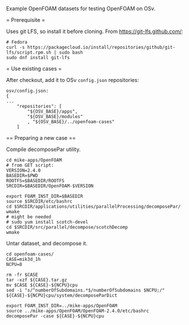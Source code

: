 Example OpenFOAM datasets for testing OpenFOAM on OSv.

= Prerequisite =

Uses git LFS, so install it before cloning.
From https://git-lfs.github.com/:
```
# Fedora
curl -s https://packagecloud.io/install/repositories/github/git-lfs/script.rpm.sh | sudo bash
sudo dnf install git-lfs
```


= Use existing cases =

After checkout, add it to OSv `config.json` repositories:
```
osv/config.json:
{
...
    "repositories": [
        "${OSV_BASE}/apps",
        "${OSV_BASE}/modules"
        , "${OSV_BASE}/../openfoam-cases"
    ]
```

== Preparing a new case ==

Compile decomposePar utility.
```
cd mike-apps/OpenFOAM
# from GET script:
VERSION=2.4.0
BASEDIR=$PWD
ROOTFS=$BASEDIR/ROOTFS
SRCDIR=$BASEDIR/OpenFOAM-$VERSION

export FOAM_INST_DIR=$BASEDIR
source $SRCDIR/etc/bashrc
cd $SRCDIR/applications/utilities/parallelProcessing/decomposePar/
wmake
# might be needed
# sudo yum install scotch-devel
cd $SRCDIR/src/parallel/decompose/scotchDecomp
wmake

```

Untar dataset, and decompose it.
```
cd openfoam-cases/
CASE=mik3d_1h
NCPU=8

rm -fr $CASE
tar -xzf ${CASE}.tar.gz
mv $CASE ${CASE}-${NCPU}cpu
sed -i "s/^numberOfSubdomains.*$/numberOfSubdomains $NCPU;/" ${CASE}-${NCPU}cpu/system/decomposeParDict

export FOAM_INST_DIR=../mike-apps/OpenFOAM
source ../mike-apps/OpenFOAM/OpenFOAM-2.4.0/etc/bashrc 
decomposePar -case ${CASE}-${NCPU}cpu
```